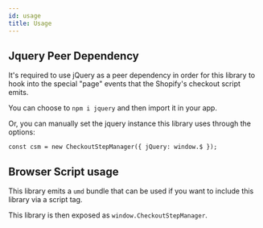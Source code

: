 ```yaml
---
id: usage
title: Usage
---
```


## Jquery Peer Dependency

It's required to use jQuery as a peer dependency in order for this library to hook into the special "page" events that the Shopify's checkout script emits.

You can choose to `npm i jquery` and then import it in your app.

Or, you can manually set the jquery instance this library uses through the options:

`const csm = new CheckoutStepManager({ jQuery: window.$ });`

## Browser Script usage

This library emits a `umd` bundle that can be used if you want to include this library via a script tag.

This library is then exposed as `window.CheckoutStepManager`.
